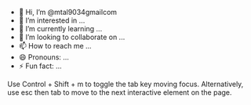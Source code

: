 - 👋 Hi, I’m @mtal9034gmailcom
- 👀 I’m interested in ...
- 🌱 I’m currently learning ...
- 💞️ I’m looking to collaborate on ...
- 📫 How to reach me ...
- 😄 Pronouns: ...
- ⚡ Fun fact: ...

<!---
mtal9034gmailcom/mtal9034gmailcom is a ✨ special ✨ repository because its `README.md` (this file) appears on your GitHub profile.
You can click the Preview link to take a look at your changes.
--->
Use Control + Shift + m to toggle the tab key moving focus. Alternatively, use esc then tab to move to the next interactive element on the page.
